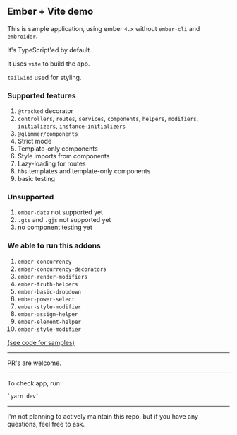 ## Ember + Vite demo


This is sample application, using ember `4.x` without `ember-cli` and `embroider`.

It's TypeScript'ed by default.

It uses `vite` to build the app.

`tailwind` used for styling.

### Supported features

1. `@tracked` decorator
1. `controllers`, `routes`, `services`, `components`, `helpers`, `modifiers`, `initializers`, `instance-initializers`
1. `@glimmer/components`
1. Strict mode
1. Template-only components
1. Style imports from components
1. Lazy-loading for routes
1. `hbs` templates and template-only components
1. basic testing
### Unsupported

1. `ember-data` not supported yet
1. `.gts` and `.gjs` not supported yet
1. no component testing yet


### We able to run this addons

1. `ember-concurrency`
1. `ember-concurrency-decorators`
1. `ember-render-modifiers`
1. `ember-truth-helpers`
1. `ember-basic-dropdown`
1. `ember-power-select`
1. `ember-style-modifier`
1. `ember-assign-helper`
1. `ember-element-helper`
1. `ember-style-modifier`

[(see code for samples)](https://github.com/lifeart/demo-ember-vite/tree/master/src/addons)

---

PR's are welcome.

---

To check app, run:

```bash
`yarn dev`
```

---

I'm not planning to actively maintain this repo, but if you have any questions, feel free to ask.